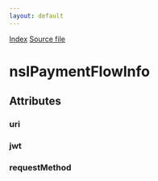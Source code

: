 ```yaml
---
layout: default
---
```

<div id='links'><a href="../index.html">Index</a>
<a href="http://dxr.mozilla.org/mozilla-central/source/dom/payment/interfaces/nsIPaymentFlowInfo.idl">Source file</a>
</div>

# nsIPaymentFlowInfo #

## Attributes ##

### uri ###

### jwt ###

### requestMethod ###
